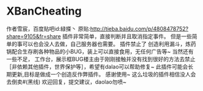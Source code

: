# XBanCheating
作者雪宸，百度贴吧id:緑搽丶
原贴:http://tieba.baidu.com/p/4808478752?share=9105&fr=share
插件非常简单，直接判断并且取消指定事件。
但是一些简单的事可以也会没人去做，自己服务器也需要。
插件禁止了
创造利用漏斗，炼药锅配合生存刷各种物品的小BUG，装上可以直接食用，无任何广告等~
当然还有一些不足，
工作台，展示框BUG楼主由于刚刚接触并没有找到很好的方法去禁止［非依赖其他插件，世界保护等］，希望有dalao可以帮助修复~
此插件可能会长期更新,目标是做成一个创造反作弊插件。
感谢使用~
这么垃圾的插件相信没人会去倒卖#(黑线) 
欢迎回复，提交建议，daolao勿喷~
